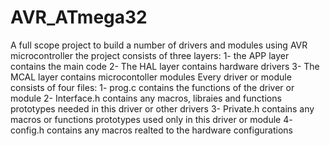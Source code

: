 # AVR_ATmega32
A full scope project to build a number of drivers and modules using AVR microcontroller
the project consists of three layers:
1- the APP layer contains the main code
2- The HAL layer contains hardware drivers
3- The MCAL layer contains microcontoller modules
Every driver or module consists of four files:
1- prog.c contains the functions of the driver or module
2- Interface.h contains any macros, libraies and functions prototypes needed in this driver or other drivers
3- Private.h contains any macros or functions prototypes used only in this driver or module
4- config.h contains any macros realted to the hardware configurations